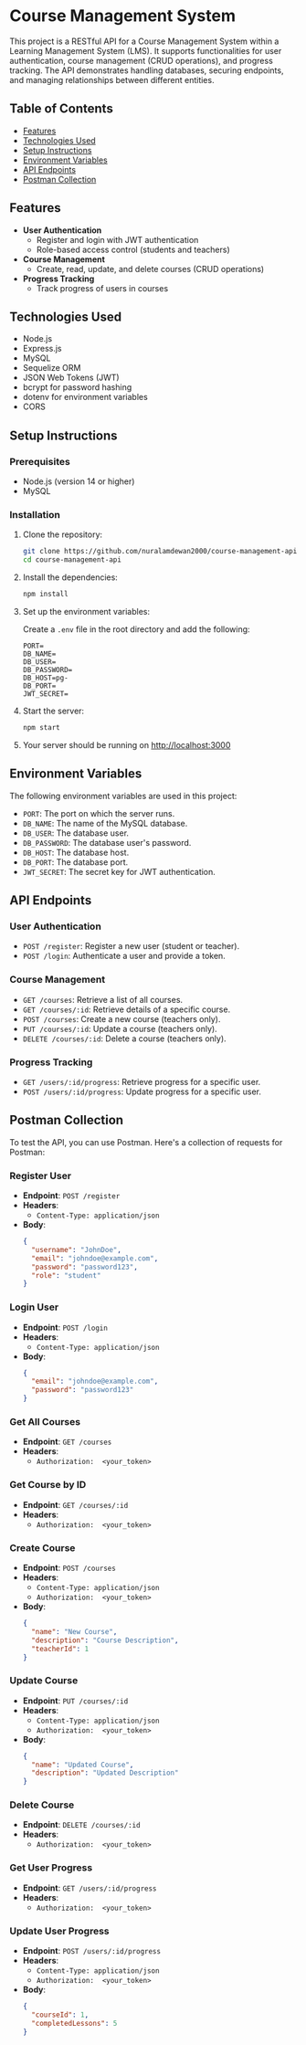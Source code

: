 # Course Management System

This project is a RESTful API for a Course Management System within a Learning Management System (LMS). It supports functionalities for user authentication, course management (CRUD operations), and progress tracking. The API demonstrates handling databases, securing endpoints, and managing relationships between different entities.

## Table of Contents

- [Features](#features)
- [Technologies Used](#technologies-used)
- [Setup Instructions](#setup-instructions)
- [Environment Variables](#environment-variables)
- [API Endpoints](#api-endpoints)
- [Postman Collection](#postman-collection)


## Features

- **User Authentication**
  - Register and login with JWT authentication
  - Role-based access control (students and teachers)
- **Course Management**
  - Create, read, update, and delete courses (CRUD operations)
- **Progress Tracking**
  - Track progress of users in courses

## Technologies Used

- Node.js
- Express.js
- MySQL
- Sequelize ORM
- JSON Web Tokens (JWT)
- bcrypt for password hashing
- dotenv for environment variables
- CORS

## Setup Instructions

### Prerequisites

- Node.js (version 14 or higher)
- MySQL

### Installation

1. Clone the repository:

   ```bash
   git clone https://github.com/nuralamdewan2000/course-management-api.git
   cd course-management-api
   ```

2. Install the dependencies:

   ```bash
   npm install
   ```

3. Set up the environment variables:

   Create a `.env` file in the root directory and add the following:

   ```env
   PORT=
   DB_NAME=
   DB_USER=
   DB_PASSWORD=
   DB_HOST=pg-
   DB_PORT=
   JWT_SECRET=
   ```


4. Start the server:

   ```bash
   npm start
   ```

5. Your server should be running on [http://localhost:3000](http://localhost:3000) 

## Environment Variables

The following environment variables are used in this project:

- `PORT`: The port on which the server runs.
- `DB_NAME`: The name of the MySQL database.
- `DB_USER`: The database user.
- `DB_PASSWORD`: The database user's password.
- `DB_HOST`: The database host.
- `DB_PORT`: The database port.
- `JWT_SECRET`: The secret key for JWT authentication.

## API Endpoints

### User Authentication

- `POST /register`: Register a new user (student or teacher).
- `POST /login`: Authenticate a user and provide a token.

### Course Management

- `GET /courses`: Retrieve a list of all courses.
- `GET /courses/:id`: Retrieve details of a specific course.
- `POST /courses`: Create a new course (teachers only).
- `PUT /courses/:id`: Update a course (teachers only).
- `DELETE /courses/:id`: Delete a course (teachers only).

### Progress Tracking

- `GET /users/:id/progress`: Retrieve progress for a specific user.
- `POST /users/:id/progress`: Update progress for a specific user.

## Postman Collection

To test the API, you can use Postman. Here's a collection of requests for Postman:

### Register User

- **Endpoint**: `POST /register`
- **Headers**: 
  - `Content-Type: application/json`
- **Body**:
  ```json
  {
    "username": "JohnDoe",
    "email": "johndoe@example.com",
    "password": "password123",
    "role": "student"
  }
  ```

### Login User

- **Endpoint**: `POST /login`
- **Headers**: 
  - `Content-Type: application/json`
- **Body**:
  ```json
  {
    "email": "johndoe@example.com",
    "password": "password123"
  }
  ```

### Get All Courses

- **Endpoint**: `GET /courses`
- **Headers**: 
  - `Authorization:  <your_token>`

### Get Course by ID

- **Endpoint**: `GET /courses/:id`
- **Headers**: 
  - `Authorization:  <your_token>`

### Create Course

- **Endpoint**: `POST /courses`
- **Headers**: 
  - `Content-Type: application/json`
  - `Authorization:  <your_token>`
- **Body**:
  ```json
  {
    "name": "New Course",
    "description": "Course Description",
    "teacherId": 1
  }
  ```

### Update Course

- **Endpoint**: `PUT /courses/:id`
- **Headers**: 
  - `Content-Type: application/json`
  - `Authorization:  <your_token>`
- **Body**:
  ```json
  {
    "name": "Updated Course",
    "description": "Updated Description"
  }
  ```

### Delete Course

- **Endpoint**: `DELETE /courses/:id`
- **Headers**: 
  - `Authorization:  <your_token>`

### Get User Progress

- **Endpoint**: `GET /users/:id/progress`
- **Headers**: 
  - `Authorization:  <your_token>`

### Update User Progress

- **Endpoint**: `POST /users/:id/progress`
- **Headers**: 
  - `Content-Type: application/json`
  - `Authorization:  <your_token>`
- **Body**:
  ```json
  {
    "courseId": 1,
    "completedLessons": 5
  }
  ```
